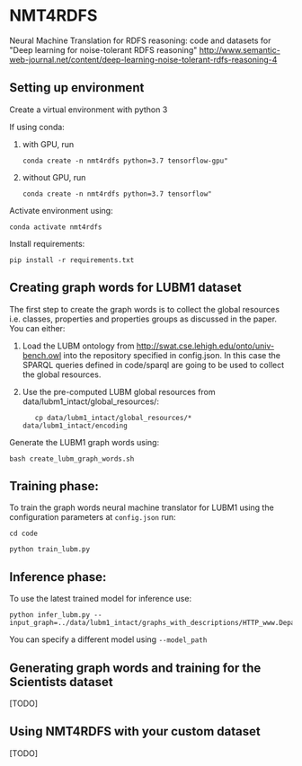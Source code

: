 # NMT4RDFS
Neural Machine Translation for RDFS reasoning: code and datasets for "Deep learning for noise-tolerant RDFS reasoning" http://www.semantic-web-journal.net/content/deep-learning-noise-tolerant-rdfs-reasoning-4

## Setting up environment
Create a virtual environment with python 3 

If using conda:
1. with GPU, run 

    ```conda create -n nmt4rdfs python=3.7 tensorflow-gpu"```
2. without GPU, run 
    
    ```conda create -n nmt4rdfs python=3.7 tensorflow"```

  Activate environment using: 
    
  ```conda activate nmt4rdfs```
    
    
Install requirements: 

   ```pip install -r requirements.txt```
    
## Creating graph words for LUBM1 dataset
 
 The first step to create the graph words is to collect the global resources i.e. classes, properties and properties groups as discussed in the paper. 
 You can either:
  1. Load the LUBM ontology from http://swat.cse.lehigh.edu/onto/univ-bench.owl into the repository specified in config.json. In this case the SPARQL queries defined in code/sparql are going to be used to collect the global resources.
  2. Use the pre-computed LUBM global resources from data/lubm1_intact/global_resources/: 
  
     ```
        cp data/lubm1_intact/global_resources/* data/lubm1_intact/encoding
        ```
  
 Generate the LUBM1 graph words using: 
  
  ```bash create_lubm_graph_words.sh ``` 
  
  
## Training phase: 
To train the graph words neural machine translator for LUBM1 using the configuration parameters at ``config.json`` run:

```cd code```

```python train_lubm.py``` 

## Inference phase:

To use the latest trained model for inference use:

```
python infer_lubm.py --input_graph=../data/lubm1_intact/graphs_with_descriptions/HTTP_www.Department0.University0.edu_AssistantProfessor0.nt
```

You can specify a different model using ```--model_path ```

## Generating graph words and training for the Scientists dataset

[TODO]

## Using NMT4RDFS with your custom dataset

[TODO]


